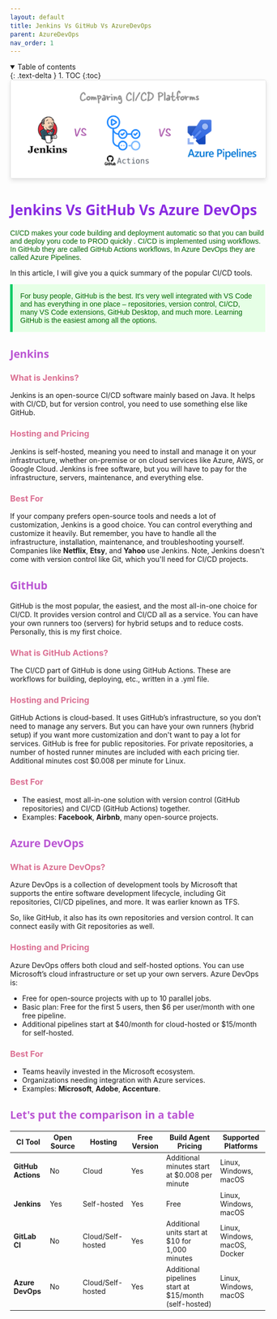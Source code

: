 ```yaml
---
layout: default
title: Jenkins Vs GitHub Vs AzureDevOps
parent: AzureDevOps
nav_order: 1
---
```


<details open markdown="block">
  <summary>
    Table of contents
  </summary>
  {: .text-delta }
1. TOC
{:toc}
</details>

<img src="images/2024-08-08-15-25-58.png" alt="Description of the image" style="max-width: 100%; height: auto; border: 1px solid #ddd; border-radius: 4px; box-shadow: 0 4px 8px rgba(0, 0, 0, 0.1);" onmouseover="this.style.transform='scale(2)'" onmouseout="this.style.transform='scale(1)'">


# <span style="color: blueviolet;Font-family: Segoe UI, sans-serif;">Jenkins Vs GitHub Vs Azure DevOps</span>

<p style="color: #006600; font-family: 'Trebuchet MS', Helvetica, sans-serif;">
CI/CD makes your code building and deployment automatic so that you can build and deploy yoru code to PROD quickly . CI/CD is implemented using workflows. In GitHub they are called GitHub Actions workflows, In Azure DevOps they are called Azure Pipelines.

In this article, I will give you a quick summary of the popular CI/CD tools.
</p>

<p style="color: #006600; font-family: 'Trebuchet MS', Helvetica, sans-serif; background-color: #e6ffe6; padding: 15px; border-left: 5px solid #00cc66;">
For busy people, GitHub is the best. It's very well integrated with VS Code and has everything in one place – repositories, version control, CI/CD, many VS Code extensions, GitHub Desktop, and much more. Learning GitHub is the easiest among all the options.
</p>

## <span style="color: MediumOrchid;Font-family: Segoe UI, sans-serif;">Jenkins</span>

### <span style="color: PaleVioletRed ">What is Jenkins?</span>
Jenkins is an open-source CI/CD software mainly based on Java. It helps with CI/CD, but for version control, you need to use something else like GitHub.

### <span style="color: PaleVioletRed ">Hosting and Pricing</span>
Jenkins is self-hosted, meaning you need to install and manage it on your infrastructure, whether on-premise or on cloud services like Azure, AWS, or Google Cloud. Jenkins is free software, but you will have to pay for the infrastructure, servers, maintenance, and everything else.

### <span style="color: PaleVioletRed ">Best For</span>
If your company prefers open-source tools and needs a lot of customization, Jenkins is a good choice. You can control everything and customize it heavily. But remember, you have to handle all the infrastructure, installation, maintenance, and troubleshooting yourself. Companies like **Netflix**, **Etsy**, and **Yahoo** use Jenkins. Note, Jenkins doesn't come with version control like Git, which you'll need for CI/CD projects.

## <span style="color: MediumOrchid;Font-family: Segoe UI, sans-serif;">GitHub</span>

GitHub is the most popular, the easiest, and the most all-in-one choice for CI/CD. It provides version control and CI/CD all as a service. You can have your own runners too (servers) for hybrid setups and to reduce costs. Personally, this is my first choice.

### <span style="color: PaleVioletRed ">What is GitHub Actions?</span>
The CI/CD part of GitHub is done using GitHub Actions. These are workflows for building, deploying, etc., written in a .yml file.

### <span style="color: PaleVioletRed ">Hosting and Pricing</span>
GitHub Actions is cloud-based. It uses GitHub’s infrastructure, so you don’t need to manage any servers. But you can have your own runners (hybrid setup) if you want more customization and don't want to pay a lot for services. GitHub is free for public repositories. For private repositories, a number of hosted runner minutes are included with each pricing tier. Additional minutes cost $0.008 per minute for Linux.

### <span style="color: PaleVioletRed ">Best For</span>
- The easiest, most all-in-one solution with version control (GitHub repositories) and CI/CD (GitHub Actions) together.
- Examples: **Facebook**, **Airbnb**, many open-source projects.

## <span style="color: MediumOrchid;Font-family: Segoe UI, sans-serif;">Azure DevOps</span>

### <span style="color: PaleVioletRed ">What is Azure DevOps?</span>
Azure DevOps is a collection of development tools by Microsoft that supports the entire software development lifecycle, including Git repositories, CI/CD pipelines, and more. It was earlier known as TFS.

So, like GitHub, it also has its own repositories and version control. It can connect easily with Git repositories as well.

### <span style="color: PaleVioletRed ">Hosting and Pricing</span>
Azure DevOps offers both cloud and self-hosted options. You can use Microsoft’s cloud infrastructure or set up your own servers. Azure DevOps is:

- Free for open-source projects with up to 10 parallel jobs.
- Basic plan: Free for the first 5 users, then $6 per user/month with one free pipeline.
- Additional pipelines start at $40/month for cloud-hosted or $15/month for self-hosted.

### <span style="color: PaleVioletRed ">Best For</span>
- Teams heavily invested in the Microsoft ecosystem.
- Organizations needing integration with Azure services.
- Examples: **Microsoft**, **Adobe**, **Accenture**.

## <span style="color: MediumOrchid;Font-family: Segoe UI, sans-serif;">Let's put the comparison in a table</span>

| CI Tool           | Open Source | Hosting         | Free Version | Build Agent Pricing                                  | Supported Platforms                  |
|-------------------|-------------|-----------------|--------------|-----------------------------------------------------|--------------------------------------|
| **GitHub Actions**| No          | Cloud           | Yes          | Additional minutes start at $0.008 per minute       | Linux, Windows, macOS                |
| **Jenkins**       | Yes         | Self-hosted     | Yes          | Free                                                | Linux, Windows, macOS                |
| **GitLab CI**     | No          | Cloud/Self-hosted| Yes         | Additional units start at $10 for 1,000 minutes     | Linux, Windows, macOS, Docker        |
| **Azure DevOps**  | No          | Cloud/Self-hosted| Yes         | Additional pipelines start at $15/month (self-hosted)| Linux, Windows, macOS                |
